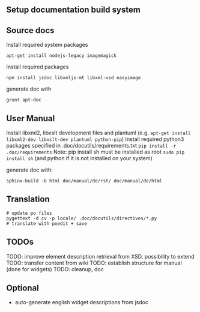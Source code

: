Setup documentation build system
--------------------------------

Source docs
-----------
Install required system packages
```
apt-get install nodejs-legacy imagemagick
```

Install required packages
```
npm install jsdoc libxmljs-mt libxml-xsd easyimage
```

generate doc with
```
grunt apt-doc
```

User Manual
-----------
Install libxml2, libxslt development files and plantuml (e.g. `apt-get install libxml2-dev libxslt-dev plantuml python-pip`)
Install required python3 packages specified in .doc/docutils/requirements.txt
`pip install -r .doc/requirements`
Note: pip install sh must be installed as root `sudo pip install sh`
(and python if it is not installed on your system)
 
generate doc with: 
```
sphinx-build -b html doc/manual/de/rst/ doc/manual/de/html
```

Translation
-----------
```
# update po files
pygettext -d cv -p locale/ .doc/docutils/directives/*.py
# translate with poedit + save
```

TODOs
-----

TODO: improve element description retrieval from XSD, possibility to extend
TODO: transfer content from wiki
TODO: establish structure for manual (done for widgets)
TODO: cleanup, doc

Optional
--------

 * auto-generate english widget descriptions from jsdoc

